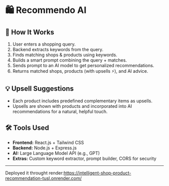 # 🛍️ Recommendo AI

## 🚀 How It Works

1. User enters a shopping query.
2. Backend extracts keywords from the query.
3. Finds matching shops & products using keywords.
4. Builds a smart prompt combining the query + matches.
5. Sends prompt to an AI model to get personalized recommendations.
6. Returns matched shops, products (with upsells ⚡), and AI advice.

## 💡 Upsell Suggestions

- Each product includes predefined complementary items as upsells.
- Upsells are shown with products and incorporated into AI recommendations for a natural, helpful touch.

## 🛠️ Tools Used

- **Frontend:** React.js + Tailwind CSS
- **Backend:** Node.js + Express.js
- **AI:** Large Language Model API (e.g., GPT)
- **Extras:** Custom keyword extractor, prompt builder, CORS for security

---


Deployed it throught render:https://intelligent-shop-product-recommendation-tusl.onrender.com/
